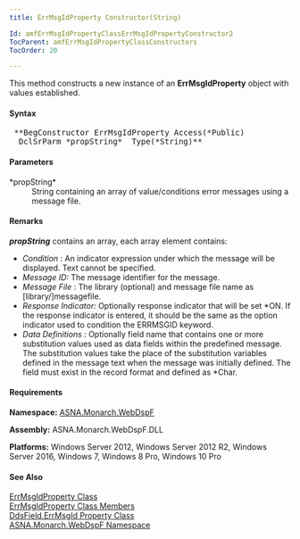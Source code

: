```yaml
---
title: ErrMsgIdProperty Constructor(String)

Id: amfErrMsgIdPropertyClassErrMsgIdPropertyConstructor2
TocParent: amfErrMsgIdPropertyClassConstructors
TocOrder: 20

---
```


This method constructs a new instance of an **ErrMsgIdProperty** object with values established.

#### Syntax
<pre class="prettyprint"> **BegConstructor ErrMsgIdProperty Access(*Public)
  DclSrParm *propString*  Type(*String)** </pre>

#### Parameters
<dl>
        <dt>
 *propString* 
        </dt>
        <dd>String containing an array of value/conditions error
        messages using a message file.</dd>
</dl>

#### Remarks
***propString*** contains an array, each array element contains:

- *Condition* : An indicator expression under which the
        message will be displayed. Text cannot be specified.
- *Message ID:*  The message identifier for the
        message.
- *Message File* : The library (optional) and message
        file name as [library/]messagefile.
- *Response Indicator:*  Optionally response indicator
        that will be set *ON. If the response indicator is entered,
        it should be the same as the option indicator used to
        condition the ERRMSGID keyword.
- *Data Definitions* : Optionally field name that
        contains one or more substitution values used as data
        fields within the predefined message. The substitution
        values take the place of the substitution variables defined
        in the message text when the message was initially defined.
        The field must exist in the record format and defined as
        *Char.

#### Requirements
**Namespace:** [ASNA.Monarch.WebDspF](amfWebDspFNamespace.html)

**Assembly:** ASNA.Monarch.WebDspF.DLL

**Platforms:** Windows Server 2012, Windows Server 2012 R2, Windows Server 2016, Windows 7, Windows 8 Pro, Windows 10 Pro

#### See Also
[ ErrMsgIdProperty Class](amfErrMsgIdPropertyClass.html) <br clear="none" /> [ ErrMsgIdProperty Class Members](amfErrMsgIdPropertyClassMembers.html) <br clear="none" /> [ DdsField.ErrMsgId Property Class](amfDdsFieldClassErrorMessageIdProperty.html) <br clear="none" /> [ ASNA.Monarch.WebDspF Namespace](amfWebDspFNamespace.html) 
